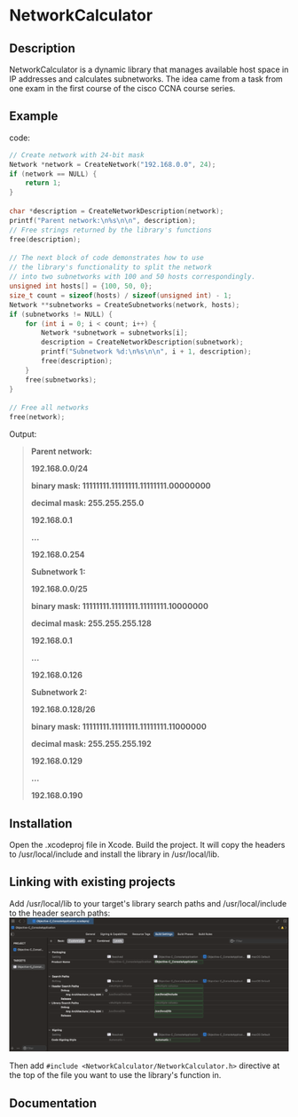 # NetworkCalculator

## Description
NetworkCalculator is a dynamic library that manages available host space in IP addresses and calculates subnetworks. The idea came from a task from one exam in the first course of the cisco CCNA course series.

## Example
code:
```C
// Create network with 24-bit mask
Network *network = CreateNetwork("192.168.0.0", 24);
if (network == NULL) {
	return 1;
}

char *description = CreateNetworkDescription(network);
printf("Parent network:\n%s\n\n", description);
// Free strings returned by the library's functions
free(description);

// The next block of code demonstrates how to use
// the library's functionality to split the network
// into two subnetworks with 100 and 50 hosts correspondingly.
unsigned int hosts[] = {100, 50, 0};
size_t count = sizeof(hosts) / sizeof(unsigned int) - 1;
Network **subnetworks = CreateSubnetworks(network, hosts);
if (subnetworks != NULL) {
	for (int i = 0; i < count; i++) {
		Network *subnetwork = subnetworks[i];
		description = CreateNetworkDescription(subnetwork);
		printf("Subnetwork %d:\n%s\n\n", i + 1, description);
		free(description);
	}
	free(subnetworks);
}

// Free all networks
free(network);
```
Output:
> **Parent network:**
> 
> **192.168.0.0/24**
> 
> **binary mask: 11111111.11111111.11111111.00000000**
> 
> **decimal mask: 255.255.255.0**
> 
> **192.168.0.1**
> 
> **...**
> 
> **192.168.0.254**
> 
> 
> **Subnetwork 1:**
> 
> **192.168.0.0/25**
> 
> **binary mask: 11111111.11111111.11111111.10000000**
> 
> **decimal mask: 255.255.255.128**
> 
> **192.168.0.1**
> 
> **...**
> 
> **192.168.0.126**
> 
> 
> **Subnetwork 2:**
> 
> **192.168.0.128/26**
> 
> **binary mask: 11111111.11111111.11111111.11000000**
> 
> **decimal mask: 255.255.255.192**
> 
> **192.168.0.129**
> 
> **...**
> 
> **192.168.0.190**

## Installation
Open the .xcodeproj file in Xcode. Build the project. It will copy the headers to /usr/local/include and install the library in /usr/local/lib.

## Linking with existing projects
Add /usr/local/lib to your target's library search paths and /usr/local/include to the header search paths:
![enter image description here](https://raw.githubusercontent.com/Tymur77/NetworkCalculator/master/DOC/images/%D0%A1%D0%BD%D0%B8%D0%BC%D0%BE%D0%BA%20%D1%8D%D0%BA%D1%80%D0%B0%D0%BD%D0%B0%202024-05-08%20%D0%B2%2022.22.29.png)

Then add ```#include <NetworkCalculator/NetworkCalculator.h>``` directive at the top of the file you want to use the library's function in.

## Documentation
